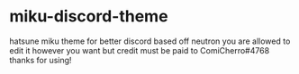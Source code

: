 # miku-discord-theme
hatsune miku theme for better discord based off neutron
you are allowed to edit it however you want but credit must be paid to ComiCherro#4768
thanks for using!
